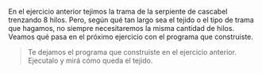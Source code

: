 En el ejercicio anterior tejimos la trama de la serpiente de cascabel trenzando 8 hilos. Pero, según qué tan largo sea el tejido o el tipo de trama que hagamos, no siempre necesitaremos la misma cantidad de hilos. Veamos qué pasa en el próximo ejercicio con el programa que construiste. 

> Te dejamos el programa que construiste en el ejercicio anterior. Ejecutalo y mirá cómo queda el tejido. 

